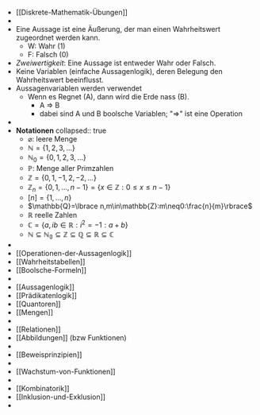 - [[Diskrete-Mathematik-Übungen]]
-
- Eine Aussage ist eine Äußerung, der man einen Wahrheitswert zugeordnet werden kann.
	- W: Wahr (1)
	- F: Falsch (0)
- *Zweiwertigkeit*: Eine Aussage ist entweder Wahr oder Falsch.
- Keine Variablen (einfache Aussagenlogik), deren Belegung den Wahrheitswert beeinflusst.
- Aussagenvariablen werden verwendet
	- Wenn es Regnet (A), dann wird die Erde nass (B).
		- A => B
		- dabei sind A und B boolsche Variablen; "=>" ist eine Operation
-
- **Notationen**
  collapsed:: true
	- $\varnothing$: leere Menge
	- $\mathbb{N}=\lbrace1,2,3,...\rbrace$
	- $\mathbb{N}_0=\lbrace0,1,2,3,...\rbrace$
	- $\mathbb{P}$: Menge aller Primzahlen
	- $\mathbb{Z}=\lbrace0,1,-1,2,-2,...\rbrace$
	- $\mathbb{Z}_{n}=\lbrace0,1,...,n-1\rbrace=\lbrace x\in\mathbb{Z}:0\leq x\leq n-1\rbrace$
	- $[n]=\lbrace1,...,n\rbrace$
	- $\mathbb{Q}=\lbrace n,m\in\mathbb{Z}:m\neq0:\frac{n}{m}\rbrace$
	- $\mathbb{R}$ reelle Zahlen
	- $\mathbb{C}=\lbrace a,ib\in\mathbb{R}:i^2=-1:a+b\rbrace$
	- $\mathbb{N}\subseteq\mathbb{N_0}\subseteq\mathbb{Z}\subseteq\mathbb{Q}\subseteq\mathbb{R}\subseteq\mathbb{C}$
-
- [[Operationen-der-Aussagenlogik]]
- [[Wahrheitstabellen]]
- [[Boolsche-Formeln]]
-
- [[Aussagenlogik]]
- [[Prädikatenlogik]]
- [[Quantoren]]
- [[Mengen]]
-
- [[Relationen]]
- [[Abbildungen]] (bzw Funktionen)
-
- [[Beweisprinzipien]]
-
- [[Wachstum-von-Funktionen]]
-
- [[Kombinatorik]]
- [[Inklusion-und-Exklusion]]
-